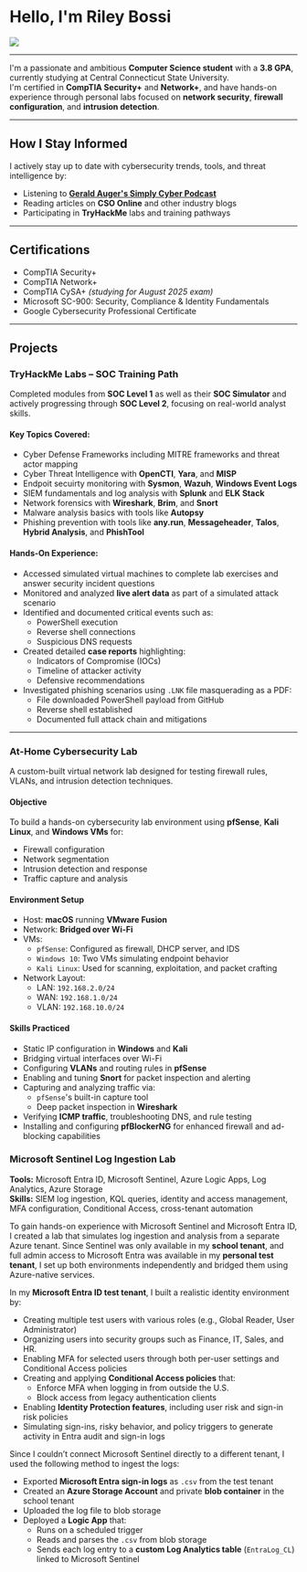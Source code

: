 # Hello, I'm Riley Bossi

<a href="https://www.linkedin.com/in/riley-bossi-b08729295">
  <img src="https://img.shields.io/badge/-LinkedIn-0072b1?&style=for-the-badge&logo=linkedin&logoColor=white"/>
</a>

---

I'm a passionate and ambitious **Computer Science student** with a **3.8 GPA**, currently studying at Central Connecticut State University.  
I'm certified in **CompTIA Security+** and **Network+**, and have hands-on experience through personal labs focused on **network security**, **firewall configuration**, and **intrusion detection**.

---

## How I Stay Informed

I actively stay up to date with cybersecurity trends, tools, and threat intelligence by:

- Listening to [**Gerald Auger's Simply Cyber Podcast**](https://www.youtube.com/@SimplyCyber)
- Reading articles on **CSO Online** and other industry blogs
- Participating in **TryHackMe** labs and training pathways

---

## Certifications

-  CompTIA Security+
-  CompTIA Network+
-  CompTIA CySA+ *(studying for August 2025 exam)*
-  Microsoft SC-900: Security, Compliance & Identity Fundamentals
-  Google Cybersecurity Professional Certificate

---

## Projects

### TryHackMe Labs – SOC Training Path

Completed modules from **SOC Level 1** as well as their **SOC Simulator** and actively progressing through **SOC Level 2**, focusing on real-world analyst skills.

#### Key Topics Covered:
- Cyber Defense Frameworks including MITRE frameworks and threat actor mapping
- Cyber Threat Intelligence with **OpenCTI**, **Yara**, and **MISP**
- Endpoit secuirty monitoring with **Sysmon**, **Wazuh**, **Windows Event Logs**
- SIEM fundamentals and log analysis with **Splunk** and **ELK Stack**
- Network forensics with **Wireshark**, **Brim**, and **Snort**
- Malware analysis basics with tools like **Autopsy**
- Phishing prevention with tools like **any.run**, **Messageheader**, **Talos**, **Hybrid Analysis**, and **PhishTool**
#### Hands-On Experience:
- Accessed simulated virtual machines to complete lab exercises and answer security incident questions
- Monitored and analyzed **live alert data** as part of a simulated attack scenario
- Identified and documented critical events such as:
  - PowerShell execution
  - Reverse shell connections
  - Suspicious DNS requests
- Created detailed **case reports** highlighting:
  - Indicators of Compromise (IOCs)
  - Timeline of attacker activity
  - Defensive recommendations
- Investigated phishing scenarios using `.LNK` file masquerading as a PDF:
  - File downloaded PowerShell payload from GitHub
  - Reverse shell established
  - Documented full attack chain and mitigations

---

### At-Home Cybersecurity Lab

A custom-built virtual network lab designed for testing firewall rules, VLANs, and intrusion detection techniques.

#### Objective
To build a hands-on cybersecurity lab environment using **pfSense**, **Kali Linux**, and **Windows VMs** for:
- Firewall configuration
- Network segmentation
- Intrusion detection and response
- Traffic capture and analysis

#### Environment Setup
- Host: **macOS** running **VMware Fusion**
- Network: **Bridged over Wi-Fi**
- VMs:
  - `pfSense`: Configured as firewall, DHCP server, and IDS
  - `Windows 10`: Two VMs simulating endpoint behavior
  - `Kali Linux`: Used for scanning, exploitation, and packet crafting
- Network Layout:
  - LAN: `192.168.2.0/24`
  - WAN: `192.168.1.0/24`
  - VLAN: `192.168.10.0/24`

#### Skills Practiced
- Static IP configuration in **Windows** and **Kali**
- Bridging virtual interfaces over Wi-Fi
- Configuring **VLANs** and routing rules in **pfSense**
- Enabling and tuning **Snort** for packet inspection and alerting
- Capturing and analyzing traffic via:
  - `pfSense`'s built-in capture tool
  - Deep packet inspection in **Wireshark**
- Verifying **ICMP traffic**, troubleshooting DNS, and rule testing
- Installing and configuring **pfBlockerNG** for enhanced firewall and ad-blocking capabilities

### Microsoft Sentinel Log Ingestion Lab
**Tools:** Microsoft Entra ID, Microsoft Sentinel, Azure Logic Apps, Log Analytics, Azure Storage  
**Skills:** SIEM log ingestion, KQL queries, identity and access management, MFA configuration, Conditional Access, cross-tenant automation

To gain hands-on experience with Microsoft Sentinel and Microsoft Entra ID, I created a lab that simulates log ingestion and analysis from a separate Azure tenant. Since Sentinel was only available in my **school tenant**, and full admin access to Microsoft Entra was available in my **personal test tenant**, I set up both environments independently and bridged them using Azure-native services.

In my **Microsoft Entra ID test tenant**, I built a realistic identity environment by:
- Creating multiple test users with various roles (e.g., Global Reader, User Administrator)
- Organizing users into security groups such as Finance, IT, Sales, and HR.
- Enabling MFA for selected users through both per-user settings and Conditional Access policies
- Creating and applying **Conditional Access policies** that:
  - Enforce MFA when logging in from outside the U.S.
  - Block access from legacy authentication clients
- Enabling **Identity Protection features**, including user risk and sign-in risk policies
- Simulating sign-ins, risky behavior, and policy triggers to generate activity in Entra audit and sign-in logs

Since I couldn’t connect Microsoft Sentinel directly to a different tenant, I used the following method to ingest the logs:

- Exported **Microsoft Entra sign-in logs** as `.csv` from the test tenant
- Created an **Azure Storage Account** and private **blob container** in the school tenant
- Uploaded the log file to blob storage
- Deployed a **Logic App** that:
  - Runs on a scheduled trigger
  - Reads and parses the `.csv` from blob storage
  - Sends each log entry to a **custom Log Analytics table** (`EntraLog_CL`) linked to Microsoft Sentinel

